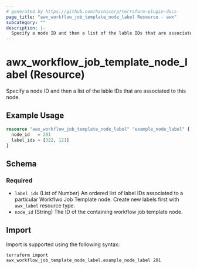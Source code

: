 ```yaml
---
# generated by https://github.com/hashicorp/terraform-plugin-docs
page_title: "awx_workflow_job_template_node_label Resource - awx"
subcategory: ""
description: |-
  Specify a node ID and then a list of the lable IDs that are associated to this node.
---
```


# awx_workflow_job_template_node_label (Resource)

Specify a node ID and then a list of the lable IDs that are associated to this node.

## Example Usage

```terraform
resource "awx_workflow_job_template_node_label" "example_node_label" {
  node_id   = 201
  label_ids = [322, 121]
}
```

<!-- schema generated by tfplugindocs -->
## Schema

### Required

- `label_ids` (List of Number) An ordered list of label IDs associated to a particular Workflwo Job Template node. Create new labels first with `awx_label` resource type.
- `node_id` (String) The ID of the containing workflow job template node.

## Import

Import is supported using the following syntax:

```shell
terraform import awx_workflow_job_template_node_label.example_node_label 201
```
